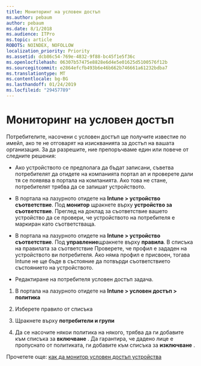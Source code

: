 ```yaml
---
title: Мониторинг на условен достъп
ms.author: pebaum
author: pebaum
ms.date: 8/1/2018
ms.audience: ITPro
ms.topic: article
ROBOTS: NOINDEX, NOFOLLOW
localization_priority: Priority
ms.assetid: dcb86c54-769e-4832-9f88-bc45f1e5f36c
ms.openlocfilehash: 06307b57475e8828e6d4e5e01625d5100576f12b
ms.sourcegitcommit: e2864efcfb493b6e46b662b746661a61232bdba7
ms.translationtype: MT
ms.contentlocale: bg-BG
ms.lasthandoff: 01/24/2019
ms.locfileid: "29457789"
---
```

# <a name="monitoring-conditional-access"></a>Мониторинг на условен достъп

Потребителите, насочени с условен достъп ще получите известие по имейл, ако те не отговарят на изискванията за достъп на вашата организация. За да разрешите, ние препоръчваме един или повече от следните решения:
  
- Ако устройството се предполага да бъдат записани, съветва потребителят да отидете на компанията портал ап и проверете дали тя се появява в портала на компанията. Ако това не стане, потребителят трябва да се запишат устройството.
    
- В портала на лазурното отидете на **Intune \> устройство съответствие**. Под **монитор** щракнете върху **устройство за съответствие**. Преглед на доклад за съответствие вашето устройство да се провери, че устройството на потребителя е маркиран като съответстваща. 
    
- В портала на лазурното отидете на **Intune \> устройство съответствие**. Под **управление**щракнете върху **правила**. В списъка на правилата за съответствие Проверете, че профил е зададен на устройството ви потребителя. Ако няма профил е присвоен, тогава Intune не ще бъде в състояние да потвърди съответствието състоянието на устройството. 
    
- Редактиране на потребителя условен достъп задача.
    
1. В портала на лазурното отидете на **Intune \> условен достъп \> политика**
    
2. Изберете правило от списъка
    
3. Щракнете върху **потребители и групи**
    
4. Да се насочите някои политика на някого, трябва да ги добавите към списъка за **включване** . Да гарантира, че дадено лице е пропуснато от политиката, ги добавите към списъка за **изключване** . 
    
Прочетете още: [как да монитор условен достъп устройства](https://docs.microsoft.com/en-us/intune/conditional-access-exchange-monitor)
  

